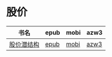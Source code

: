 # 股价

| 书名 | epub | mobi | azw3 |
| --- | --- | --- | --- |
| [股价潜结构](http://ct.dalanmei.com/f/31084289-572120630-ee0dc1) | [epub](http://ct.dalanmei.com/f/31084289-572120630-ee0dc1) | [mobi](http://ct.dalanmei.com/f/31084289-571639659-a7ace1) | [azw3](http://ct.dalanmei.com/f/31084289-572181133-2af67e) |

